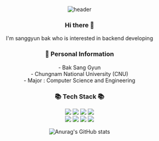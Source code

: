 <div align="center">

![header](https://capsule-render.vercel.app/api?type=wave&color=auto&height=300&section=header&text=Welcome&desc=sanggyunbak's%20github%20repository&fontSize=90)
### Hi there 👋
I'm sanggyun bak who is interested in backend developing
  
### 🙋‍ Personal Information
\- Bak Sang Gyun <br />
\- Chungnam National University (CNU) <br />
\- Major : Computer Science and Engineering <br />

<h3 align="center">📚 Tech Stack 📚</h3>
<p align="center">
<span><img src="https://img.shields.io/badge/java-4479A1?style=flat&logo=mysql&logoColor=white"></span>
<span><img src="https://img.shields.io/badge/Spring-6DB33F?style=flat&logo=Spring&logoColor=white"></span>
<span><img src="https://img.shields.io/badge/springboot-6DB33F?style=flat&logo=springboot&logoColor=white"></span>
<span><img src="https://img.shields.io/badge/mysql-4479A1?style=flat&logo=mysql&logoColor=white"></span>
<br>
<span><img src="https://img.shields.io/badge/HTML-e34f26?style=flat&logo=html5&logoColor=white"/></span>
<span><img src="https://img.shields.io/badge/CSS-1572b6?style=flat&logo=css3&logoColor=white"/></span>
<span><img src="https://img.shields.io/badge/JavaScript-dbab09?style=flat&logo=javascript&logoColor=white"/></span>
<span><img src="https://img.shields.io/badge/React-61dafb?style=flat&logo=react&logoColor=white"/></span>
</p>

![Anurag's GitHub stats](https://github-readme-stats.vercel.app/api?username=sanggyunbak2856&show_icons=true&theme=radical)

  

</div>
